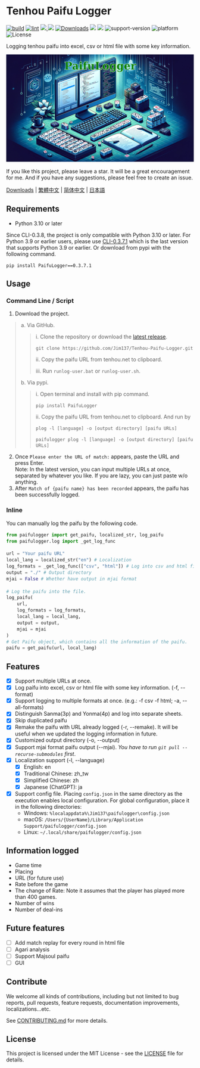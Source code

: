 # Tenhou Paifu Logger

[![build](https://github.com/Jim137/Tenhou-Paifu-Logger/actions/workflows/publish-to-test-pypi.yml/badge.svg)](https://github.com/Jim137/Tenhou-Paifu-Logger/actions/workflows/publish-to-test-pypi.yml)
[![lint](https://github.com/Jim137/Tenhou-Paifu-Logger/actions/workflows/test.yml/badge.svg)](https://github.com/Jim137/Tenhou-Paifu-Logger/actions/workflows/test.yml)
[<img src="https://img.shields.io/pypi/v/PaifuLogger?style=plastic"> <img src="https://img.shields.io/pypi/wheel/PaifuLogger?style=plastic">](https://pypi.org/project/PaifuLogger/)
[![Downloads](https://static.pepy.tech/badge/Paifulogger)](https://pepy.tech/project/Paifulogger)
[<img src="https://img.shields.io/github/stars/Jim137/Tenhou-Paifu-Logger?style=plastic">](https://github.com/Jim137/Tenhou-Paifu-Logger/)
[<img src="https://img.shields.io/github/downloads/Jim137/Tenhou-Paifu-Logger/total?style=plastic">](https://github.com/Jim137/Tenhou-Paifu-Logger/releases)
![support-version](https://img.shields.io/pypi/pyversions/PaifuLogger?style=plastic)
![platform](https://img.shields.io/badge/platform-Windows%20%7C%20macOS%20%7C%20Linux-lightgray?style=plastic)
![License](https://img.shields.io/github/license/Jim137/Tenhou-Paifu-Logger?style=plastic)

Logging tenhou paifu into excel, csv or html file with some key information.

![Generated by DALL·E](https://github.com/Jim137/Tenhou-Paifu-Logger/raw/master/READMEs/image/paifulogger.png)

If you like this project, please leave a star. It will be a great encouragement for me. And if you have any suggestions, please feel free to create an issue.

[Downloads](https://github.com/Jim137/Tenhou-Paifu-Logger/releases/latest) | [繁體中文](https://github.com/Jim137/Tenhou-Paifu-Logger/blob/master/READMEs/README_zh_TW.md) | [简体中文](https://github.com/Jim137/Tenhou-Paifu-Logger/blob/master/READMEs/README_zh.md) | [日本語](https://github.com/Jim137/Tenhou-Paifu-Logger/blob/master/READMEs/README_ja.md)

## Requirements

* Python 3.10 or later

Since CLI-0.3.8, the project is only compatible with Python 3.10 or later.
For Python 3.9 or earlier users, please use [CLI-0.3.7.1](https://github.com/Jim137/Tenhou-Paifu-Logger/tree/CLI-0.3.7.1) which is the last version that supports Python 3.9 or earlier.
Or download from pypi with the following command.

```
pip install PaifuLogger==0.3.7.1
```

## Usage

### Command Line / Script

1. Download the project.

> a. Via GitHub.
>
>> i. Clone the repository or download the [latest release](https://github.com/Jim137/Tenhou-Paifu-Logger/releases/latest).
>>
>> ```
>> git clone https://github.com/Jim137/Tenhou-Paifu-Logger.git
>> ```
>>
>> ii. Copy the paifu URL from tenhou.net to clipboard.
>>
>> iii. Run `runlog-user.bat` or `runlog-user.sh`.
>
> b. Via pypi.
>
>> i. Open terminal and install with pip command.
>>
>> ```
>> pip install PaifuLogger
>> ```
>>
>> ii. Copy the paifu URL from tenhou.net to clipboard. And run by
>>
>> ```shell
>> plog -l [language] -o [output directory] [paifu URLs]
>> ```
>> ```shell
>> paifulogger plog -l [language] -o [output directory] [paifu URLs]
>> ```

2. Once `Please enter the URL of match:` appears, paste the URL and press Enter.\
Note: In the latest version, you can input multiple URLs at once, separated by whatever you like. If you are lazy, you can just paste w/o anything.
3. After `Match of {paifu name} has been recorded` appears, the paifu has been successfully logged.

### Inline

You can manually log the paifu by the following code.

```python
from paifulogger import get_paifu, localized_str, log_paifu
from paifulogger.log import _get_log_func

url = "Your paifu URL"
local_lang = localized_str("en") # Localization
log_formats = _get_log_func(["csv", "html"]) # Log into csv and html file.
output = "./" # Output directory
mjai = False # Whether have output in mjai format

# Log the paifu into the file.
log_paifu(
    url,
    log_formats = log_formats,
    local_lang = local_lang,
    output = output,
    mjai = mjai
)
# Get Paifu object, which contains all the information of the paifu.
paifu = get_paifu(url, local_lang)
```

## Features
* [x] Support multiple URLs at once.
* [x] Log paifu into excel, csv or html file with some key information. (-f, --format)
* [x] Support logging to multiple formats at once. (e.g.: -f csv -f html; -a, --all-formats)
* [x] Distinguish Sanma(3p) and Yonma(4p) and log into separate sheets.
* [x] Skip duplicated paifu
* [x] Remake the paifu with URL already logged (-r, --remake). It will be useful when we updated the logging information in future.
* [x] Customized output directory (-o, --output)
* [x] Support mjai format paifu output (--mjai). *You have to run `git pull --recurse-submodules` first*.
* [x] Localization support (-l, --language)
  * [x] English: en
  * [x] Traditional Chinese: zh_tw
  * [x] Simplified Chinese: zh
  * [x] Japanese (ChatGPT): ja
* [x] Support config file. Placing `config.json` in the same directory as the execution enables local configuration. For global configuration, place it in the following directories:
  * Windows: `%localappdata%\Jim137\paifulogger\config.json`
  * macOS: `/Users/{UserName}/Library/Application Support/paifulogger/config.json`
  * Linux: `~/.local/share/paifulogger/config.json`

## Information logged

* Game time
* Placing
* URL (for future use)
* Rate before the game
* The change of Rate: Note it assumes that the player has played more than 400 games.
* Number of wins
* Number of deal-ins

## Future features

* [ ] Add match replay for every round in html file
* [ ] Agari analysis
* [ ] Support Majsoul paifu
* [ ] GUI

## Contribute
We welcome all kinds of contributions, including but not limited to bug reports, pull requests, feature requests, documentation improvements, localizations...etc.

See [CONTRIBUTING.md](https://github.com/Jim137/Tenhou-Paifu-Logger/blob/master/CONTRIBUTING.md) for more details.

## License

This project is licensed under the MIT License - see the [LICENSE](LICENSE) file for details.
